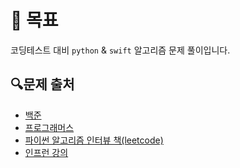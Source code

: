 # 📒 목표
코딩테스트 대비 `python` & `swift` 알고리즘 문제 풀이입니다.

  
## 🔍문제 출처
- [백준](https://www.acmicpc.net/)
- [프로그래머스](https://programmers.co.kr/learn/challenges)
- [파이썬 알고리즘 인터뷰 책(leetcode)](https://github.com/onlybooks/algorithm-interview)
- [인프런 강의](https://www.inflearn.com/course/%ED%8C%8C%EC%9D%B4%EC%8D%AC-%EC%95%8C%EA%B3%A0%EB%A6%AC%EC%A6%98-%EB%AC%B8%EC%A0%9C%ED%92%80%EC%9D%B4-%EC%BD%94%EB%94%A9%ED%85%8C%EC%8A%A4%ED%8A%B8)
